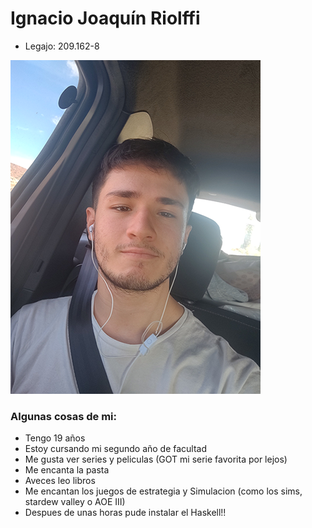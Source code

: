 # Ignacio Joaquín Riolffi
- Legajo: 209.162-8

![foto mia para github](foto_git.png)

### Algunas cosas de mi:

- Tengo 19 años
- Estoy cursando mi segundo año de facultad
- Me gusta ver series y peliculas (GOT mi serie favorita por lejos)
- Me encanta la pasta 
- Aveces leo libros
- Me encantan los juegos de estrategia y Simulacion (como los sims, stardew valley o AOE III)
- Despues de unas horas pude instalar el Haskell!!

